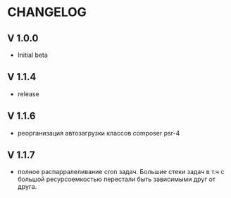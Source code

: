 CHANGELOG
=========

V 1.0.0
-------
 - Initial beta

 V 1.1.4
------- 
 - release

 V 1.1.6
-------
 - реорганизация автозагрузки классов composer psr-4

 V 1.1.7
-------
 - полное распарралеливание cron задач. Большие стеки задач в т.ч с большой ресурсоемкостью перестали быть зависимыми друг от друга.
